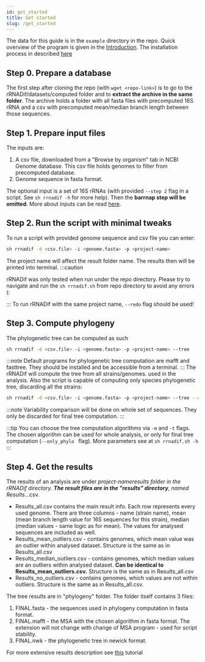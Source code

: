 ```yaml
---
id: get_started
title: Get started
slug: /get_started
---
```

The data for this guide is in the `example` directory in the repo. Quick overview of the program is given in the [Introduction](intro.md). The installation process in described [here](installation.md)  

## Step 0. Prepare a database
The first step after cloning the repo (with `wget <repo-link>`) is to go to the rRNADif/datasets/computed folder and to **extract the archive in the same folder**. The archive holds a folder with all fasta files with precomputed 16S rRNA and a csv with precomputed mean/median branch length between those sequences.

## Step 1. Prepare input files

The inputs are:
1. A csv file, downloaded from a "Browse by organism" tab in NCBI Genome database. This csv file holds genomes to filter from precomputed database. 
2. Genome sequence in fasta format.

The optional input is a set of 16S rRNAs (with provided `--step 2` flag in a script. See `sh rrnadif -h` for  more help). Then the **barrnap step will be omitted**. More about inputs can be read [here](additional_inputs.md). 

## Step 2. Run the script with minimal tweaks
To run a script with provided genome sequence and csv file you can enter:
```bash
sh rrnadif -d <csv.file> -i <genome.fasta> -p <project-name>
```
The project name will affect the result folder name. The results then will be printed into terminal.
:::caution

rRNADif was only tested when run under the repo directory. Please try to navigate and run the `sh rrnadif.sh` from  repo directory to avoid any errors (:

:::
To run rRNADif with the same project name, `--redo` flag should be used!

## Step 3. Compute phylogeny
The phylogenetic tree can be computed as such
```bash
sh rrnadif -d <csv.file> -i <genome.fasta> -p <project-name> --tree
```
:::note
Default programs for phylogenetic tree computation are mafft and fasttree. They should be installed and be accessible from a terminal.
:::
The rRNADif will compute the tree from all strains/genomes. used in the analysis. 
Also the script is capable of computing only species phylogenetic tree, discarding all the strains:
```bash
sh rrnadif -d <csv.file> -i <genome.fasta> -p <project-name> --tree --only_species
```
:::note
Variability comparison will be done on whole set of sequences. They only be discarded for final tree computation. 
:::

:::tip
You can choose the tree computation algorithms via `-m` and `-t` flags. The chosen algorithm can be used for whole analysis, or only for final tree computation (`--only_phylo ` flag). More parameters see at `sh rrnadif.sh -h`
:::

## Step 4. Get the results

The results of an analysis are under *project-name*_results folder in the rRNADif directory. **The result files are in the "results" directory**, named Results_...csv. 

* Results_all.csv contains the main result info. Each row represents every used genome. There are three columns - name (strain name), mean (mean branch length value for 16S sequences for this strain), median (median values - same logic as for mean). The values for analysed sequences are included as well.
* Results_mean_outliers.csv - contains genomes, which mean value was an outlier within analysed dataset. Structure is the same as in Results_all.csv
* Results_median_outliers.csv - contains genomes, which median values are an outliers within analysed dataset. **Can be identical to Results_mean_outliers.csv.** Structure is the same as in Results_all.csv
* Results_no_outliers.csv - contains genomes, which values are not within outliers. Structure is the same as in Results_all.csv.

The tree results are in "phylogeny" folder. The folder itself contains 3 files:
1. FINAL.fasta - the sequences used in phylogeny computation in fasta format.
2. FINAL.mafft - the MSA with the chosen algorithm in fasta format. The extension will not change with change of MSA program - used for script stability.
4. FINAL.nwk - the phylogenetic tree in newick format.

For more extensive results description see [this](output.md) tutorial
